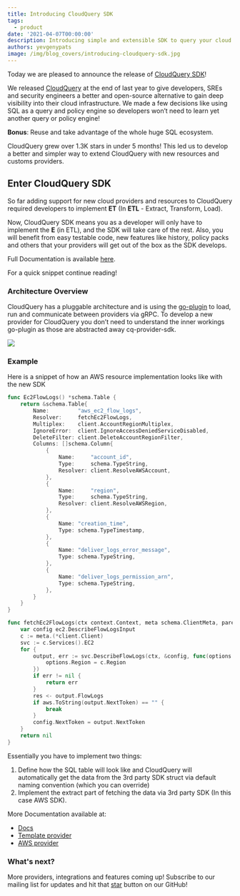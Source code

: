 ```yaml
---
title: Introducing CloudQuery SDK
tags:
  - product
date: '2021-04-07T00:00:00'
description: Introducing simple and extensible SDK to query your cloud
authors: yevgenypats
image: /img/blog_covers/introducing-cloudquery-sdk.jpg
---
```


Today we are pleased to announce the release of [CloudQuery SDK](https://github.com/cloudquery/cq-provider-sdk)!

We released [CloudQuery](https://github.com/cloudquery/cloudquery) at the end of last year to give developers,
SREs and security engineers a better and open-source alternative to gain deep visibility into their cloud infrastructure.
We made a few decisions like using SQL as a query and policy engine so developers won’t need to learn yet another query or policy engine!

**Bonus**: Reuse and take advantage of the whole huge SQL ecosystem.

CloudQuery grew over 1.3K stars in under 5 months!
This led us to develop a better and simpler way to extend CloudQuery with new resources and customs providers.

## Enter CloudQuery SDK

So far adding support for new cloud providers and resources to CloudQuery required developers to implement **ET** (In **ETL** - Extract, Transform, Load).

Now, CloudQuery SDK means you as a developer will only have to implement the **E** (in ETL), and the SDK will take care of the rest.
Also, you will benefit from easy testable code, new features like history, policy packs and others that your providers will get out of the box as the SDK develops.

Full Documentation is available [here](https://docs.cloudquery.io/docs/developers/architecture).

For a quick snippet continue reading!

### Architecture Overview

CloudQuery has a pluggable architecture and is using the [go-plugin](https://github.com/hashicorp/go-plugin) to load, run and communicate between providers via gRPC.
To develop a new provider for CloudQuery you don’t need to understand the inner workings go-plugin as those are abstracted away cq-provider-sdk.

![](/img/blog/cloudquery-sdk-architecture.png)

### Example

Here is a snippet of how an AWS resource implementation looks like with the new SDK

```go
func Ec2FlowLogs() *schema.Table {
	return &schema.Table{
		Name:         "aws_ec2_flow_logs",
		Resolver:     fetchEc2FlowLogs,
		Multiplex:    client.AccountRegionMultiplex,
		IgnoreError:  client.IgnoreAccessDeniedServiceDisabled,
		DeleteFilter: client.DeleteAccountRegionFilter,
		Columns: []schema.Column{
			{
				Name:     "account_id",
				Type:     schema.TypeString,
				Resolver: client.ResolveAWSAccount,
			},
			{
				Name:     "region",
				Type:     schema.TypeString,
				Resolver: client.ResolveAWSRegion,
			},
			{
				Name: "creation_time",
				Type: schema.TypeTimestamp,
			},
			{
				Name: "deliver_logs_error_message",
				Type: schema.TypeString,
			},
			{
				Name: "deliver_logs_permission_arn",
				Type: schema.TypeString,
			},
        }
    }
}

func fetchEc2FlowLogs(ctx context.Context, meta schema.ClientMeta, parent *schema.Resource, res chan interface{}) error {
	var config ec2.DescribeFlowLogsInput
	c := meta.(*client.Client)
	svc := c.Services().EC2
	for {
		output, err := svc.DescribeFlowLogs(ctx, &config, func(options *ec2.Options) {
			options.Region = c.Region
		})
		if err != nil {
			return err
		}
		res <- output.FlowLogs
		if aws.ToString(output.NextToken) == "" {
			break
		}
		config.NextToken = output.NextToken
	}
	return nil
}
```

Essentially you have to implement two things:

1. Define how the SQL table will look like and CloudQuery will automatically get the data from the 3rd party SDK struct via default naming convention (which you can override)
2. Implement the extract part of fetching the data via 3rd party SDK (In this case AWS SDK).

More Documentation available at:

- [Docs](https://docs.cloudquery.io/docs/developers/developing-new-provider)
- [Template provider](https://github.com/cloudquery/cq-provider-template)
- [AWS provider](https://github.com/cloudquery/cq-provider-aws)

### What's next?

More providers, integrations and features coming up!
Subscribe to our mailing list for updates and hit that [star](https://github.com/cloudquery/cloudquery) button on our GitHub!
